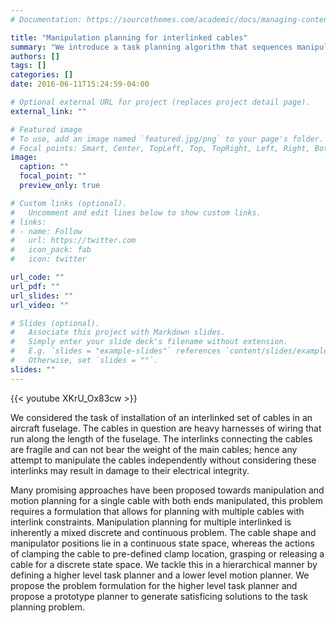 ```yaml
---
# Documentation: https://sourcethemes.com/academic/docs/managing-content/

title: "Manipulation planning for interlinked cables"
summary: "We introduce a task planning algorithm that sequences manipulation steps to install a set of cable harnesses in an aircraft."
authors: []
tags: []
categories: []
date: 2016-06-11T15:24:59-04:00

# Optional external URL for project (replaces project detail page).
external_link: ""

# Featured image
# To use, add an image named `featured.jpg/png` to your page's folder.
# Focal points: Smart, Center, TopLeft, Top, TopRight, Left, Right, BottomLeft, Bottom, BottomRight.
image:
  caption: ""
  focal_point: ""
  preview_only: true

# Custom links (optional).
#   Uncomment and edit lines below to show custom links.
# links:
# - name: Follow
#   url: https://twitter.com
#   icon_pack: fab
#   icon: twitter

url_code: ""
url_pdf: ""
url_slides: ""
url_video: ""

# Slides (optional).
#   Associate this project with Markdown slides.
#   Simply enter your slide deck's filename without extension.
#   E.g. `slides = "example-slides"` references `content/slides/example-slides.md`.
#   Otherwise, set `slides = ""`.
slides: ""
---
```


{{< youtube XKrU_Ox83cw >}}

We considered the task of installation of an interlinked set of cables in an aircraft fuselage. The cables in question are heavy harnesses of wiring that run along the length of the fuselage. The interlinks connecting the cables are fragile and can not bear the weight of the main cables; hence any attempt to manipulate the cables independently without considering these interlinks may result in damage to their electrical integrity.

Many promising approaches have been proposed towards manipulation and motion planning for a single cable with both ends manipulated, this problem requires a formulation that allows for planning with multiple cables with interlink constraints. Manipulation planning for multiple interlinked is inherently a mixed discrete and continuous problem. The cable shape and manipulator positions lie in a continuous state space, whereas the actions of clamping the cable to pre-defined clamp location, grasping or releasing a cable for a discrete state space. We tackle this in a hierarchical manner by defining a higher level task planner and a lower level motion planner. We propose the problem formulation for the higher level task planner and propose a prototype planner to generate satisficing solutions to the task planning problem.
